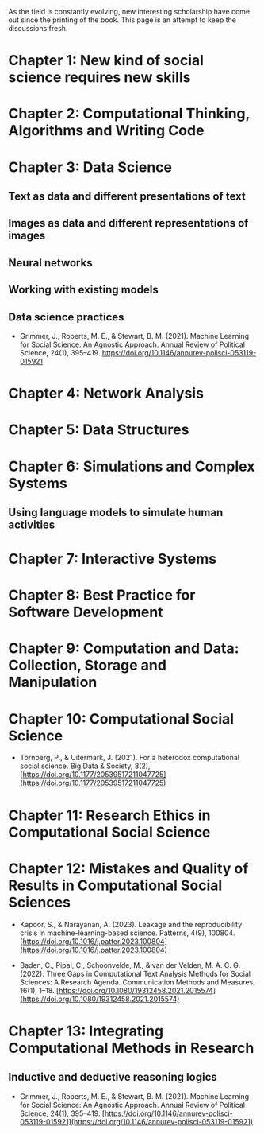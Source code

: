 As the field is constantly evolving, new interesting scholarship have come out since the printing of the book.
This page is an attempt to keep the discussions fresh.

# Chapter 1: New kind of social science requires new skills

# Chapter 2: Computational Thinking, Algorithms and Writing Code

# Chapter 3: Data Science

## Text as data and different presentations of text

## Images as data and different representations of images

## Neural networks

## Working with existing models

## Data science practices

* Grimmer, J., Roberts, M. E., & Stewart, B. M. (2021). Machine Learning for Social Science: An Agnostic Approach. Annual Review of Political Science, 24(1), 395–419. https://doi.org/10.1146/annurev-polisci-053119-015921

# Chapter 4: Network Analysis

# Chapter 5: Data Structures

# Chapter 6: Simulations and Complex Systems

## Using language models to simulate human activities

# Chapter 7: Interactive Systems

# Chapter 8: Best Practice for Software Development

# Chapter 9: Computation and Data: Collection, Storage and Manipulation

# Chapter 10: Computational Social Science

* Törnberg, P., & Uitermark, J. (2021). For a heterodox computational social science. Big Data & Society, 8(2), [https://doi.org/10.1177/20539517211047725](https://doi.org/10.1177/20539517211047725)

# Chapter 11: Research Ethics in Computational Social Science

# Chapter 12: Mistakes and Quality of Results in Computational Social Sciences

* Kapoor, S., & Narayanan, A. (2023). Leakage and the reproducibility crisis in machine-learning-based science. Patterns, 4(9), 100804. [https://doi.org/10.1016/j.patter.2023.100804](https://doi.org/10.1016/j.patter.2023.100804)

* Baden, C., Pipal, C., Schoonvelde, M., & van der Velden, M. A. C. G. (2022). Three Gaps in Computational Text Analysis Methods for Social Sciences: A Research Agenda. Communication Methods and Measures, 16(1), 1–18. [https://doi.org/10.1080/19312458.2021.2015574](https://doi.org/10.1080/19312458.2021.2015574)

# Chapter 13: Integrating Computational Methods in Research

## Inductive and deductive reasoning logics

* Grimmer, J., Roberts, M. E., & Stewart, B. M. (2021). Machine Learning for Social Science: An Agnostic Approach. Annual Review of Political Science, 24(1), 395–419. [https://doi.org/10.1146/annurev-polisci-053119-015921](https://doi.org/10.1146/annurev-polisci-053119-015921)
